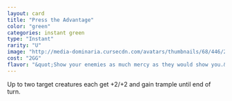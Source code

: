 ```yaml
---
layout: card
title: "Press the Advantage"
color: "green"
categories: instant green
type: "Instant"
rarity: "U"
image: "http://media-dominaria.cursecdn.com/avatars/thumbnails/68/446/200/283/635618591757202234.png"
cost: "2GG"
flavor: "&quot;Show your enemies as much mercy as they would show you.&quot;"
---
```


Up to two target creatures each get +2/+2 and gain trample until end of turn.
